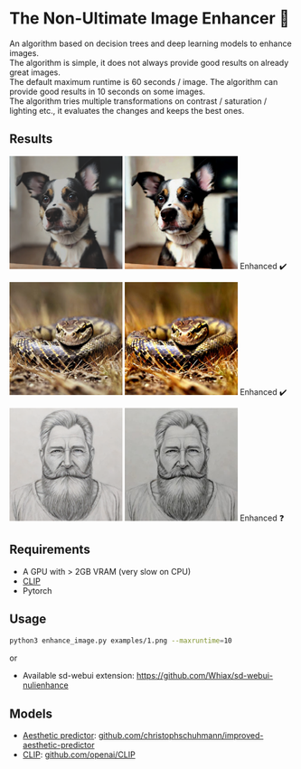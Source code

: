 # The Non-Ultimate Image Enhancer 🐌
An algorithm based on decision trees and deep learning models to enhance images.  
The algorithm is simple, it does not always provide good results on already great images.  
The default maximum runtime is 60 seconds / image. The algorithm can provide good results in 10 seconds on some images.  
The algorithm tries multiple transformations on contrast / saturation / lighting etc., it evaluates the changes and keeps the best ones. 

## Results
<img src="examples/1.png" width="200" height="200"> <img src="examples/1b.png" width="200" height="200"> Enhanced ✔️

<img src="examples/2.jpg" width="200" height="200"> <img src="examples/2b.jpg" width="200" height="200"> Enhanced ✔️

<img src="examples/3.png" width="200" height="200"> <img src="examples/3b.jpg" width="200" height="200"> Enhanced ❓


## Requirements

- A GPU with > 2GB VRAM (very slow on CPU)
- [CLIP](https://github.com/openai/CLIP)
- Pytorch

## Usage

```bash
python3 enhance_image.py examples/1.png --maxruntime=10
```
or

- Available sd-webui extension: https://github.com/Whiax/sd-webui-nulienhance 

## Models

- [Aesthetic predictor](https://github.com/christophschuhmann/improved-aesthetic-predictor): [github.com/christophschuhmann/improved-aesthetic-predictor](https://github.com/christophschuhmann/improved-aesthetic-predictor)
- [CLIP](https://github.com/openai/CLIP): [github.com/openai/CLIP](https://github.com/openai/CLIP)

